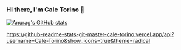 ### Hi there, I'm Cale Torino 👋
[![Anurag's GitHub stats](https://github-readme-stats-git-master-cale-torino.vercel.app/api?username=Cale-Torino&show_icons=true&theme=radical&hide_border=true)](https://github.com/Cale-Torino/github-readme-stats)

https://github-readme-stats-git-master-cale-torino.vercel.app/api?username=Cale-Torino&show_icons=true&theme=radical
<!--
**Cale-Torino/Cale-Torino** is a ✨ _special_ ✨ repository because its `README.md` (this file) appears on your GitHub profile.

Here are some ideas to get you started:

- 🔭 I’m currently working on ...
- 🌱 I’m currently learning ...
- 👯 I’m looking to collaborate on ...
- 🤔 I’m looking for help with ...
- 💬 Ask me about ...
- 📫 How to reach me: ...
- 😄 Pronouns: ...
- ⚡ Fun fact: ...
-->
